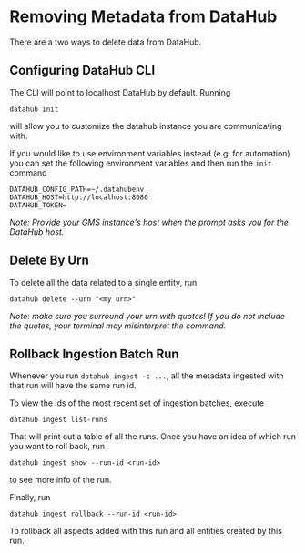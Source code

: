 # Removing Metadata from DataHub

There are a two ways to delete data from DataHub.


## Configuring DataHub CLI

The CLI will point to localhost DataHub by default. Running

```
datahub init
```

will allow you to customize the datahub instance you are communicating with.

If you would like to use environment variables instead (e.g. for automation) you can set the following environment variables and then run the `init` command
```
DATAHUB_CONFIG_PATH=~/.datahubenv
DATAHUB_HOST=http://localhost:8080
DATAHUB_TOKEN=
```

_Note: Provide your GMS instance's host when the prompt asks you for the DataHub host._

## Delete By Urn

To delete all the data related to a single entity, run

```
datahub delete --urn "<my urn>"
```

_Note: make sure you surround your urn with quotes! If you do not include the quotes, your terminal may misinterpret the command._

## Rollback Ingestion Batch Run

Whenever you run `datahub ingest -c ...`, all the metadata ingested with that run will have the same run id.

To view the ids of the most recent set of ingestion batches, execute

```
datahub ingest list-runs
```

That will print out a table of all the runs. Once you have an idea of which run you want to roll back, run

```
datahub ingest show --run-id <run-id>
```

to see more info of the run.

Finally, run

```
datahub ingest rollback --run-id <run-id>
```

To rollback all aspects added with this run and all entities created by this run.
